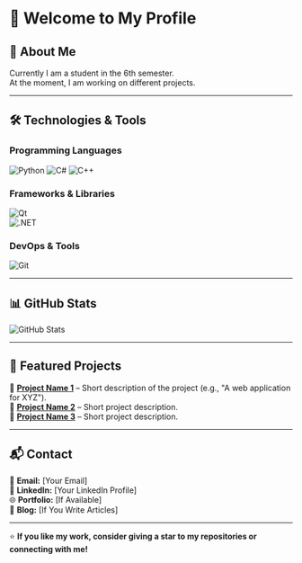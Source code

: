 # 👋 Welcome to My Profile  

## 🚀 About Me  
Currently I am a student in the 6th semester.  
At the moment, I am working on different projects.  

---

## 🛠️ Technologies & Tools  
### **Programming Languages**
![Python](https://img.shields.io/badge/-Python-3776AB?style=flat&logo=python&logoColor=white)
![C#](https://img.shields.io/badge/-C%23-a27add?style=flat&logo=sharp&logoColor=white)
![C++](https://img.shields.io/badge/-.NET-%236295cb?style=flat&logo=cplusplus&logoColor=white)

### **Frameworks & Libraries**  
![Qt](https://img.shields.io/badge/-Qt-%23000000?style=flat&logo=qt&logoColor=white)   
![.NET](https://img.shields.io/badge/-.NET-%235632d5?style=flat&logo=dotnet&logoColor=white)

### **DevOps & Tools**  
![Git](https://img.shields.io/badge/-Git-F05032?style=flat&logo=git&logoColor=white)  

---

## 📊 GitHub Stats  
![GitHub Stats](https://github-readme-stats.vercel.app/api?username=MaxMinus1&show_icons=true&theme=default)  

---

## 📂 Featured Projects  
🔹 **[Project Name 1](Project-Link)** – Short description of the project (e.g., "A web application for XYZ").  
🔹 **[Project Name 2](Project-Link)** – Short project description.  
🔹 **[Project Name 3](Project-Link)** – Short project description.  

---

## 📬 Contact  
📧 **Email:** [Your Email]  
💼 **LinkedIn:** [Your LinkedIn Profile]  
🌐 **Portfolio:** [If Available]  
📝 **Blog:** [If You Write Articles]  

---

⭐ **If you like my work, consider giving a star to my repositories or connecting with me!**  
